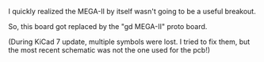 I quickly realized the MEGA-II by itself wasn't going to be a useful breakout. 

So, this board got replaced by the "gd MEGA-II" proto board.

(During KiCad 7 update, multiple symbols were lost. I tried to fix them, but the most recent schematic was not the one used for the pcb!)